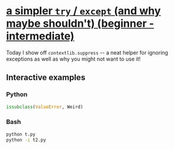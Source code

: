 # [a simpler `try` / `except` (and why maybe shouldn't) (beginner - intermediate)](https://youtu.be/MZAJ8qnC7mk)

Today I show off `contextlib.suppress` -- a neat helper for ignoring exceptions as well as why you might not want to use it!

## Interactive examples

### Python

```python
issubclass(ValueError, Weird)
```

### Bash

```bash
python t.py
python -i t2.py
```
